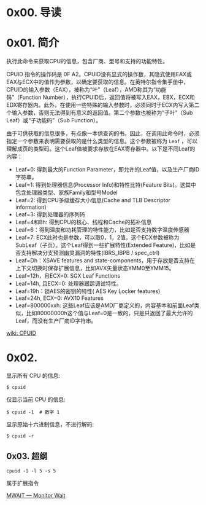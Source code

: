 # 0x00. 导读

# 0x01. 简介

执行此命令来获取CPU的信息，包含厂商、型号和支持的功能特性。

CPUID 指令的操作码是 0F A2。CPUID没有显式的操作数，其隐式使用EAX或EAX与ECX中的值作为参数，以确定要获取的信息。在英特尔指令集手册中，CPUID的输入参数（EAX），被称为“叶”（Leaf），AMD称其为“功能码”（Function Number），执行CPUID后，返回值将被写入EAX，EBX，ECX和EDX寄存器内。此外，在使用一些特殊的输入参数时，必须同时于ECX内写入第二个输入参数，否则无法得到有意义的返回值。第二个参数也被称为“子叶”（Sub Leaf）或“子功能码”（Sub Function）。

由于可供获取的信息很多，有点像一本供查询的书。因此，在调用此命令时，必须指定一个参数来表明需要获取的是什么类型的信息。这个参数被称为 `Leaf` ，可以理解成页的类型码。这个Leaf值被要求存放在EAX寄存器中。以下是不同Leaf的内容：

- Leaf=0: 得到最大的Function Parameter，即允许的Leaf值，以及生产厂商ID字符串。
- Leaf=1: 得到处理器信息(Processor Info)和特性比特(Feature Bits)。这其中包含处理器类型、家族Family和型号Model
- Leaf=2: 得到CPU多级缓存大小信息(Cache and TLB Descriptor information)
- Leaf=3: 得到处理器的序列码
- Leaf=4和Bh: 得到CPU的核心、线程和Cache的拓补信息
- Leaf=6：得到温度和功耗管理的特性能力，比如是否支持数字温度传感器
- Leaf=7: ECX此时也是参数，可以取0，1，2值。这个ECX参数被称为SubLeaf（子页）。这个Leaf得到一些扩展特性(Extended Feature)，比如是否支持解决分支预测幽灵漏洞的特性(IBRS_IBPB / spec_ctrl)
- Leaf=Dh：XSAVE features and state-components，用于存放是否支持在上下文切换时保存扩展信息，比如AVX矢量状态YMM0至YMM15。
- Leaf=12h，且ECX=0: SGX Leaf Functions
- Leaf=14h, 且ECX=0: 处理器跟踪调试特性。
- Leaf=19h：锁AES的密钥的特性( AES Key Locker features)
- Leaf=24h, ECX=0: AVX10 Features
- Leaf=800000xxh: 这些Leaf应该是AMD厂商定义的，内容基本和前面Leaf类似，比如80000000h这个值与Leaf=0是一致的，只是只返回了最大允许的Leaf，而没有生产厂商ID字符串。

[wiki: CPUID](https://en.wikipedia.org/wiki/CPUID)

# 0x02. 

显示所有 CPU 的信息:
```
$ cpuid
```

仅显示当前 CPU 的信息:
```
$ cpuid -1  # 数字 1
```

显示原始十六进制信息，不进行解码:
```
$ cpuid -r
```

## 0x03. 超纲

`cpuid -1 -l 5 -s 5`  

属于扩展指令

[MWAIT — Monitor Wait](https://www.felixcloutier.com/x86/mwait)